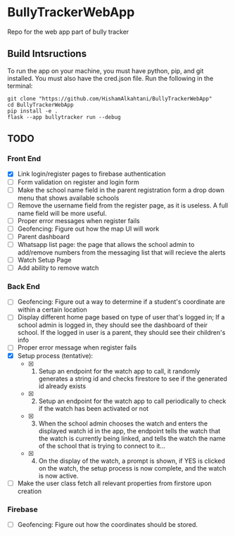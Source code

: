 # BullyTrackerWebApp

Repo for the web app part of bully tracker

## Build Intsructions

To run the app on your machine, you must have python, pip, and git installed. You must also have the cred.json file. Run the following in the terminal:

```shell
git clone "https://github.com/HishamAlkahtani/BullyTrackerWebApp"
cd BullyTrackerWebApp
pip install -e .
flask --app bullytracker run --debug
```

## TODO

### Front End
- [X] Link login/register pages to firebase authentication
- [ ] Form validation on register and login form
- [ ] Make the school name field in the parent registration form a drop down menu that shows available schools
- [ ] Remove the username field from the register page, as it is useless. A full name field will be more useful.
- [ ] Proper error messages when register fails
- [ ] Geofencing: Figure out how the map UI will work
- [ ] Parent dashboard
- [ ] Whatsapp list page: the page that allows the school admin to add/remove numbers from the messaging list that will recieve the alerts
- [ ] Watch Setup Page
- [ ] Add ability to remove watch
### Back End
- [ ] Geofencing: Figure out a way to determine if a student's coordinate are within a certain location
- [ ] Display different home page based on type of user that's logged in; If a school admin is logged in, they should see the dashboard of their school. If the logged in user is a parent, they should see their children's info
- [ ] Proper error message when register fails
- [X] Setup process (tentative):
    - [X] 1) Setup an endpoint for the watch app to call, it randomly generates a string id and checks firestore to see if the generated id already exists
    - [X] 2) Setup an endpoint for the watch app to call periodically to check if the watch has been activated or not
    - [X] 3) When the school admin chooses the watch and enters the displayed watch id in the app, the endpoint tells the watch that the watch is currently being linked, and tells the watch the name of the school that is trying to connect to it...
    - [X] 4) On the display of the watch, a prompt is shown, if YES is clicked on the watch, the setup process is now complete, and the watch is now active.
- [ ] Make the user class fetch all relevant properties from firstore upon creation
### Firebase
- [ ] Geofencing: Figure out how the coordinates should be stored.

